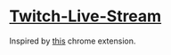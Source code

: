 # [Twitch-Live-Stream](https://chrome.google.com/webstore/detail/twitch-live-notification/jchdobapodgpkopkldkegoopmkmpkbia)

Inspired by [this](https://chrome.google.com/webstore/detail/twitch-live/iiljidcefnbhbpamageahhblhbbhhopm) chrome extension.
